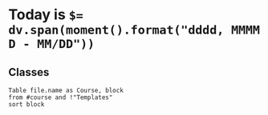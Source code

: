 # Today is `$= dv.span(moment().format("dddd, MMMM D - MM/DD"))`

## Classes

```dataview
Table file.name as Course, block
from #course and !"Templates"
sort block
```
